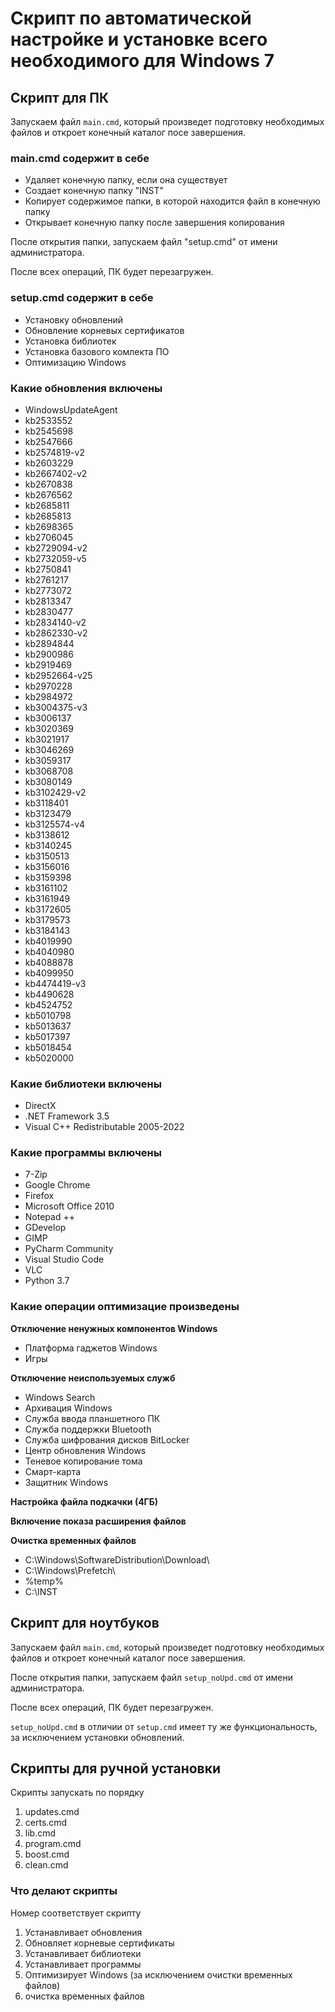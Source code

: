 # Скрипт по автоматической настройке и установке всего необходимого для Windows 7

## Скрипт для ПК

Запускаем файл `main.cmd`, который произведет подготовку необходимых файлов и откроет конечный каталог посе завершения.

### main.cmd содержит в себе

- Удаляет конечную папку, если она существует
- Создает конечную папку "INST"
- Копирует содержимое папки, в которой находится файл в конечную папку
- Открывает конечную папку после завершения копирования

После открытия папки, запускаем файл "setup.cmd" от имени администратора.

После всех операций, ПК будет перезагружен.

### setup.cmd содержит в себе

- Установку обновлений
- Обновление корневых сертификатов
- Установка библиотек
- Установка базового комлекта ПО
- Оптимизацию Windows

### Какие обновления включены

- WindowsUpdateAgent
- kb2533552
- kb2545698
- kb2547666
- kb2574819-v2
- kb2603229
- kb2667402-v2
- kb2670838
- kb2676562
- kb2685811
- kb2685813
- kb2698365
- kb2706045
- kb2729094-v2
- kb2732059-v5
- kb2750841
- kb2761217
- kb2773072
- kb2813347
- kb2830477
- kb2834140-v2
- kb2862330-v2
- kb2894844
- kb2900986
- kb2919469
- kb2952664-v25
- kb2970228
- kb2984972
- kb3004375-v3
- kb3006137
- kb3020369
- kb3021917
- kb3046269
- kb3059317
- kb3068708
- kb3080149
- kb3102429-v2
- kb3118401
- kb3123479
- kb3125574-v4
- kb3138612
- kb3140245
- kb3150513
- kb3156016
- kb3159398
- kb3161102
- kb3161949
- kb3172605
- kb3179573
- kb3184143
- kb4019990
- kb4040980
- kb4088878
- kb4099950
- kb4474419-v3
- kb4490628
- kb4524752
- kb5010798
- kb5013637
- kb5017397
- kb5018454
- kb5020000

### Какие библиотеки включены

- DirectX
- .NET Framework 3.5
- Visual C++ Redistributable 2005-2022

### Какие программы включены

- 7-Zip
- Google Chrome
- Firefox
- Microsoft Office 2010
- Notepad ++
- GDevelop
- GIMP
- PyCharm Community
- Visual Studio Code
- VLC
- Python 3.7

### Какие операции оптимизацие произведены

**Отключение ненужных компонентов Windows**

- Платформа гаджетов Windows
- Игры

**Отключение неиспользуемых служб**

- Windows Search
- Архивация Windows
- Служба ввода планшетного ПК
- Служба поддержки Bluetooth
- Служба шифрования дисков BitLocker
- Центр обновления Windows
- Теневое копирование тома
- Смарт-карта
- Защитник Windows

**Настройка файла подкачки (4ГБ)**

**Включение показа расширения файлов**

**Очистка временных файлов**

- C:\Windows\SoftwareDistribution\Download\
- C:\Windows\Prefetch\
- %temp%
- C:\INST

## Скрипт для ноутбуков

Запускаем файл `main.cmd`, который произведет подготовку необходимых файлов и откроет конечный каталог посе завершения.

После открытия папки, запускаем файл `setup_noUpd.cmd` от имени администратора.

После всех операций, ПК будет перезагружен.

`setup_noUpd.cmd` в отличии от `setup.cmd` имеет ту же функциональность, за исключением установки обновлений.

## Скрипты для ручной установки

Скрипты запускать по порядку

1. updates.cmd
2. certs.cmd
3. lib.cmd
4. program.cmd
5. boost.cmd
6. clean.cmd

### Что делают скрипты

Номер соответствует скрипту

1. Устанавливает обновления
2. Обновляет корневые сертификаты
3. Устанавливает библиотеки
4. Устанавливает программы
5. Оптимизирует Windows (за исключением очистки временных файлов)
6. очистка временных файлов
